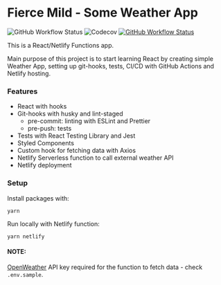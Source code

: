 # Fierce Mild - Some Weather App

![GitHub Workflow Status](https://img.shields.io/github/workflow/status/harluss/weather-react-app/CI?logo=GitHub)
![Codecov](https://img.shields.io/codecov/c/github/harluss/weather-react-app?logo=Codecov)
[![GitHub Workflow Status](https://api.netlify.com/api/v1/badges/4eaf7a51-63bc-475d-a8d3-b00726d7df6d/deploy-status)](https://app.netlify.com/sites/fiercemild/deploys)

This is a React/Netlify Functions app.

Main purpose of this project is to start learning React by creating simple Weather App, setting up git-hooks, tests, CI/CD with GitHub Actions and Netlify hosting.

### Features

- React with hooks
- Git-hooks with husky and lint-staged
  - pre-commit: linting with ESLint and Prettier
  - pre-push: tests
- Tests with React Testing Library and Jest
- Styled Components
- Custom hook for fetching data with Axios
- Netlify Serverless function to call external weather API
- Netlify deployment

### Setup

Install packages with:

```
yarn
```

Run locally with Netlify function:

```
yarn netlify
```

#### NOTE:

[OpenWeather](https://openweathermap.org/api) API key required for the function to fetch data - check `.env.sample`.
